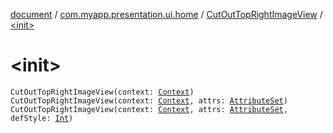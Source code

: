 [document](../../index.md) / [com.myapp.presentation.ui.home](../index.md) / [CutOutTopRightImageView](index.md) / [&lt;init&gt;](./-init-.md)

# &lt;init&gt;

`CutOutTopRightImageView(context: `[`Context`](https://developer.android.com/reference/android/content/Context.html)`)`
`CutOutTopRightImageView(context: `[`Context`](https://developer.android.com/reference/android/content/Context.html)`, attrs: `[`AttributeSet`](https://developer.android.com/reference/android/util/AttributeSet.html)`)`
`CutOutTopRightImageView(context: `[`Context`](https://developer.android.com/reference/android/content/Context.html)`, attrs: `[`AttributeSet`](https://developer.android.com/reference/android/util/AttributeSet.html)`, defStyle: `[`Int`](https://kotlinlang.org/api/latest/jvm/stdlib/kotlin/-int/index.html)`)`